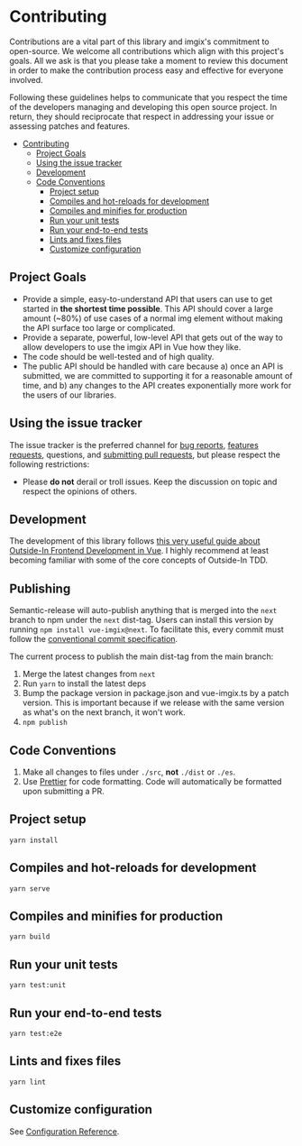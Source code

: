 # Contributing

Contributions are a vital part of this library and imgix's commitment to open-source. We welcome all contributions which align with this project's goals. All we ask is that you please take a moment to review this document in order to make the contribution process easy and effective for everyone involved.

Following these guidelines helps to communicate that you respect the time of
the developers managing and developing this open source project. In return,
they should reciprocate that respect in addressing your issue or assessing
patches and features.

<!-- NB: Run `npx markdown-toc CONTRIBUTING.md` to generate TOC :) -->

<!-- prettier-ignore-start -->

- [Contributing](#contributing)
  * [Project Goals](#project-goals)
  * [Using the issue tracker](#using-the-issue-tracker)
  * [Development](#development)
  * [Code Conventions](#code-conventions)
    + [Project setup](#project-setup)
    + [Compiles and hot-reloads for development](#compiles-and-hot-reloads-for-development)
    + [Compiles and minifies for production](#compiles-and-minifies-for-production)
    + [Run your unit tests](#run-your-unit-tests)
    + [Run your end-to-end tests](#run-your-end-to-end-tests)
    + [Lints and fixes files](#lints-and-fixes-files)
    + [Customize configuration](#customize-configuration)


<!-- prettier-ignore-end -->

## Project Goals

- Provide a simple, easy-to-understand API that users can use to get started in **the shortest time possible**. This API should cover a large amount (~80%) of use cases of a normal img element without making the API surface too large or complicated.
- Provide a separate, powerful, low-level API that gets out of the way to allow developers to use the imgix API in Vue how they like.
- The code should be well-tested and of high quality.
- The public API should be handled with care because a) once an API is submitted, we are committed to supporting it for a reasonable amount of time, and b) any changes to the API creates exponentially more work for the users of our libraries.

## Using the issue tracker

The issue tracker is the preferred channel for [bug reports](#bugs),
[features requests](#features), questions, and [submitting pull
requests](#pull-requests), but please respect the following restrictions:

- Please **do not** derail or troll issues. Keep the discussion on topic and
  respect the opinions of others.

## Development

The development of this library follows [this very useful guide about Outside-In Frontend Development in Vue](https://outsidein.dev/exercise-intro.html). I highly recommend at least becoming familiar with some of the core concepts of Outside-In TDD.

## Publishing

Semantic-release will auto-publish anything that is merged into the `next` branch to npm under the `next` dist-tag. Users can install this version by running `npm install vue-imgix@next`. To facilitate this, every commit must follow the [conventional commit specification](https://www.conventionalcommits.org/en/v1.0.0-beta.2/).

The current process to publish the main dist-tag from the main branch:

1. Merge the latest changes from `next`
1. Run `yarn` to install the latest deps
1. Bump the package version in package.json and vue-imgix.ts by a patch version. This is important because if we release with the same version as what's on the next branch, it won't work.
1. `npm publish`

## Code Conventions

1.  Make all changes to files under `./src`, **not** `./dist` or `./es`.
2.  Use [Prettier](https://prettier.io/) for code formatting. Code will automatically be formatted upon submitting a PR.

## Project setup

```
yarn install
```

## Compiles and hot-reloads for development

```
yarn serve
```

## Compiles and minifies for production

```
yarn build
```

## Run your unit tests

```
yarn test:unit
```

## Run your end-to-end tests

```
yarn test:e2e
```

## Lints and fixes files

```
yarn lint
```

## Customize configuration

See [Configuration Reference](https://cli.vuejs.org/config/).
